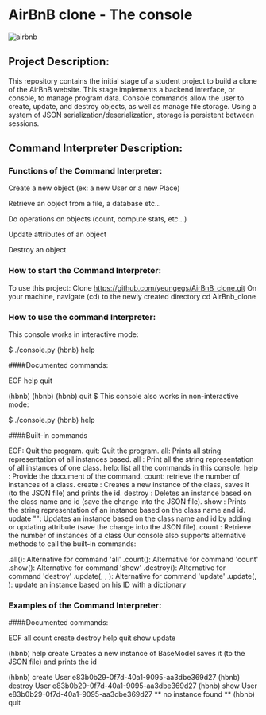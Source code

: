 # AirBnB clone - The console
![airbnb](https://user-images.githubusercontent.com/106454335/215355859-58381dbc-f59b-4400-861e-e01428cec17a.png)

## Project Description:
This repository contains the initial stage of a student project to build a clone of the AirBnB website. This stage implements a backend interface, or console, to manage program data. Console commands allow the user to create, update, and destroy objects, as well as manage file storage. Using a system of JSON serialization/deserialization, storage is persistent between sessions.

## Command Interpreter Description:
### Functions of the Command Interpreter:

Create a new object (ex: a new User or a new Place)

Retrieve an object from a file, a database etc…

Do operations on objects (count, compute stats, etc…)

Update attributes of an object

Destroy an object

### How to start the Command Interpreter:

To use this project:
Clone
https://github.com/yeungegs/AirBnB_clone.git
On your machine, navigate (cd) to the newly created directory
cd AirBnb_clone

### How to use the command Interpreter:

This console works in interactive mode:

$ ./console.py
(hbnb) help

####Documented commands:

EOF  help  quit

(hbnb)
(hbnb)
(hbnb) quit
$
This console also works in non-interactive mode:

$ ./console.py
(hbnb) help

####Built-in commands

EOF: Quit the program.
quit: Quit the program.
all: Prints all string representation of all instances based.
all <class name>: Print all the string representation of all instances of one class.
help: list all the commands in this console.
help <command>: Provide the document of the command.
<class name> count: retrieve the number of instances of a class.
create <class name>: Creates a new instance of the class, saves it (to the JSON file) and prints the id.
destroy <class name> <id>: Deletes an instance based on the class name and id (save the change into the JSON file).
show <class name> <id>: Prints the string representation of an instance based on the class name and id.
update <class name> <id> <attribute name> "<attribute value>": Updates an instance based on the class name and id by adding or updating attribute (save the change into the JSON file).
count <class name>: Retrieve the number of instances of a class
Our console also supports alternative methods to call the built-in commands:

<class name>.all(): Alternative for command 'all'
<class name>.count(): Alternative for command 'count'
<class name>.show(<id>): Alternative for command 'show'
<class name>.destroy(<id>): Alternative for command 'destroy'
<class name>.update(<id>, <attribute name>, <attribute value>): Alternative for command 'update'
<class name>.update(<id>, <dictionary representation>): update an instance based on his ID with a dictionary

### Examples of the Command Interpreter:

####Documented commands:

EOF  all  count  create  destroy  help  quit  show  update

(hbnb) help create
Creates a new instance of BaseModel
        saves it (to the JSON file) and prints the id

(hbnb) create User
e83b0b29-0f7d-40a1-9095-aa3dbe369d27
(hbnb) destroy User e83b0b29-0f7d-40a1-9095-aa3dbe369d27
(hbnb) show User e83b0b29-0f7d-40a1-9095-aa3dbe369d27
** no instance found **
(hbnb) quit
